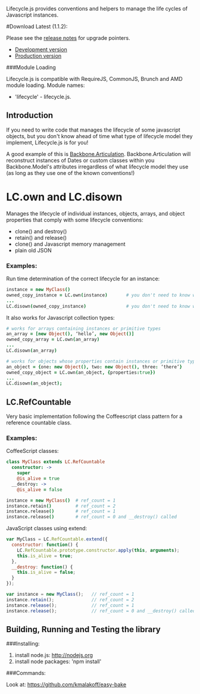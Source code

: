 Lifecycle.js provides conventions and helpers to manage the life cycles of Javascript instances.

#Download Latest (1.1.2):

Please see the [release notes](https://github.com/kmalakoff/lifecycle/blob/master/RELEASE_NOTES.md) for upgrade pointers.

* [Development version](https://raw.github.com/kmalakoff/lifecycle/1.0.3/lifecycle.js)
* [Production version](https://raw.github.com/kmalakoff/lifecycle/1.0.3/lifecycle.min.js)

###Module Loading

Lifecycle.js is compatible with RequireJS, CommonJS, Brunch and AMD module loading. Module names:

* 'lifecycle' - lifecycle.js.

Introduction
------------
If you need to write code that manages the lifecycle of some javascript objects, but you don't know ahead of time what type of lifecycle model they implement, Lifecycle.js is for you!

A good example of this is [Backbone.Articulation](https://github.com/kmalakoff/backbone-articulation). Backbone.Articulation will reconstruct instances of Dates or custom classes within you Backbone.Model's attributes irregardless of what lifecycle model they use (as long as they use one of the known conventions!)

# LC.own and LC.disown
Manages the lifecycle of individual instances, objects, arrays, and object properties that comply with some lifecycle conventions:

* clone() and destroy()
* retain() and release()
* clone() and Javascript memory management
* plain old JSON

### Examples:

Run time determination of the correct lifecycle for an instance:

```coffeescript
instance = new MyClass()
owned_copy_instance = LC.own(instance)       # you don't need to know whether MyClass needs to get cloned, retained, etc
...
LC.disown(owned_copy_instance)               # you don't need to know whether MyClass needs to get destroyed, released, etc
```

It also works for Javascript collection types:

```coffeescript
# works for arrays containing instances or primitive types
an_array = [new Object(), ‘hello’, new Object()]
owned_copy_array = LC.own(an_array)
...
LC.disown(an_array)

# works for objects whose properties contain instances or primitive types
an_object = {one: new Object(), two: new Object(), three: ‘there’}
owned_copy_object = LC.own(an_object, {properties:true})
...
LC.disown(an_object);
```

## LC.RefCountable
Very basic implementation following the Coffeescript class pattern for a reference countable class.

### Examples:

CoffeeScript classes:

```coffeescript
class MyClass extends LC.RefCountable
  constructor: ->
    super
    @is_alive = true
  __destroy: ->
    @is_alive = false

instance = new MyClass()  # ref_count = 1
instance.retain()         # ref_count = 2
instance.release()        # ref_count = 1
instance.release()        # ref_count = 0 and __destroy() called
```

JavaScript classes using extend:

```javascript
var MyClass = LC.RefCountable.extend({
  constructor: function() {
    LC.RefCountable.prototype.constructor.apply(this, arguments);
    this.is_alive = true;
  },
  __destroy: function() {
    this.is_alive = false;
  }
});

var instance = new MyClass();   // ref_count = 1
instance.retain();              // ref_count = 2
instance.release();             // ref_count = 1
instance.release();             // ref_count = 0 and __destroy() called
```

Building, Running and Testing the library
-----------------------

###Installing:

1. install node.js: http://nodejs.org
2. install node packages: 'npm install'

###Commands:

Look at: https://github.com/kmalakoff/easy-bake